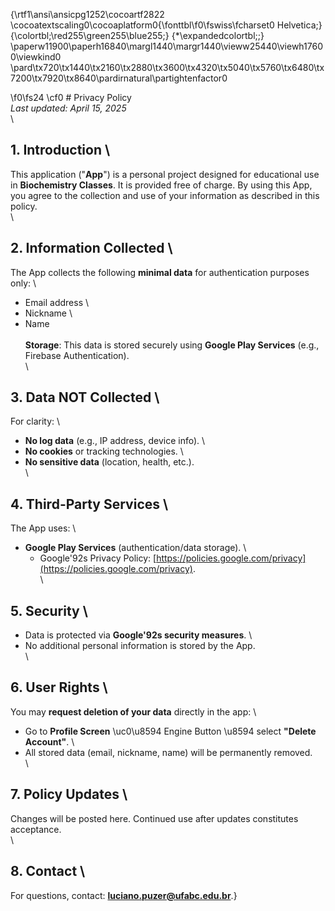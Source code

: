 {\rtf1\ansi\ansicpg1252\cocoartf2822
\cocoatextscaling0\cocoaplatform0{\fonttbl\f0\fswiss\fcharset0 Helvetica;}
{\colortbl;\red255\green255\blue255;}
{\*\expandedcolortbl;;}
\paperw11900\paperh16840\margl1440\margr1440\vieww25440\viewh17600\viewkind0
\pard\tx720\tx1440\tx2160\tx2880\tx3600\tx4320\tx5040\tx5760\tx6480\tx7200\tx7920\tx8640\pardirnatural\partightenfactor0

\f0\fs24 \cf0 # Privacy Policy  \
*Last updated: April 15, 2025*  \
\
## 1. Introduction  \
This application ("**App**") is a personal project designed for educational use in **Biochemistry Classes**. It is provided free of charge. By using this App, you agree to the collection and use of your information as described in this policy.  \
\
## 2. Information Collected  \
The App collects the following **minimal data** for authentication purposes only:  \
- Email address  \
- Nickname  \
- Name  \
\
**Storage**: This data is stored securely using **Google Play Services** (e.g., Firebase Authentication).  \
\
## 3. Data NOT Collected  \
For clarity:  \
- **No log data** (e.g., IP address, device info).  \
- **No cookies** or tracking technologies.  \
- **No sensitive data** (location, health, etc.).  \
\
## 4. Third-Party Services  \
The App uses:  \
- **Google Play Services** (authentication/data storage).  \
  - Google\'92s Privacy Policy: [https://policies.google.com/privacy](https://policies.google.com/privacy).  \
\
## 5. Security  \
- Data is protected via **Google\'92s security measures**.  \
- No additional personal information is stored by the App.  \
\
## 6. User Rights  \
You may **request deletion of your data** directly in the app:  \
- Go to **Profile Screen** \uc0\u8594  Engine Button  \u8594  select **"Delete Account"**.  \
- All stored data (email, nickname, name) will be permanently removed.  \
\
## 7. Policy Updates  \
Changes will be posted here. Continued use after updates constitutes acceptance.  \
\
## 8. Contact  \
For questions, contact: **luciano.puzer@ufabc.edu.br**.}